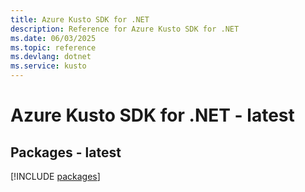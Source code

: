 ```yaml
---
title: Azure Kusto SDK for .NET
description: Reference for Azure Kusto SDK for .NET
ms.date: 06/03/2025
ms.topic: reference
ms.devlang: dotnet
ms.service: kusto
---
```

# Azure Kusto SDK for .NET - latest
## Packages - latest
[!INCLUDE [packages](kusto-index.md)]